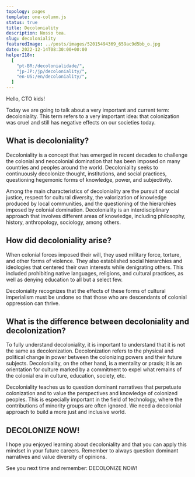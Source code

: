 ```yaml
---
topology: pages
template: one-column.js
status: true
title: Decoloniality
description: Nosso tea.
slug: decoloniality
featuredImage: ../posts/images/52015494369_659ac9d5bb_o.jpg
date: 2022-12-14T08:30:00+00:00
helperI18n:
  [
    "pt-BR:/decolonialidade/",
    "jp-JP:/jp/decoloniality/",
    "en-US:/en/decoloniality/",
  ]
---
```


Hello, CTO kids!

Today we are going to talk about a very important and current term: decoloniality. This term refers to a very important idea: that colonization was cruel and still has negative effects on our societies today.

## What is decoloniality?

Decoloniality is a concept that has emerged in recent decades to challenge the colonial and neocolonial domination that has been imposed on many countries and peoples around the world. Decoloniality seeks to continuously decolonize thought, institutions, and social practices, questioning hegemonic forms of knowledge, power, and subjectivity.

Among the main characteristics of decoloniality are the pursuit of social justice, respect for cultural diversity, the valorization of knowledge produced by local communities, and the questioning of the hierarchies imposed by colonial domination. Decoloniality is an interdisciplinary approach that involves different areas of knowledge, including philosophy, history, anthropology, sociology, among others.

## How did decoloniality arise?

When colonial forces imposed their will, they used military force, torture, and other forms of violence. They also established social hierarchies and ideologies that centered their own interests while denigrating others. This included prohibiting native languages, religions, and cultural practices, as well as denying education to all but a select few.

Decoloniality recognizes that the effects of these forms of cultural imperialism must be undone so that those who are descendants of colonial oppression can thrive.

## What is the difference between decoloniality and decolonization?

To fully understand decoloniality, it is important to understand that it is not the same as decolonization. Decolonization refers to the physical and political change in power between the colonizing powers and their future subjects. Decoloniality, on the other hand, is a mentality or praxis; it is an orientation for culture marked by a commitment to expel what remains of the colonial era in culture, education, society, etc.

Decoloniality teaches us to question dominant narratives that perpetuate colonization and to value the perspectives and knowledge of colonized peoples. This is especially important in the field of technology, where the contributions of minority groups are often ignored. We need a decolonial approach to build a more just and inclusive world.

## DECOLONIZE NOW!

I hope you enjoyed learning about decoloniality and that you can apply this mindset in your future careers. Remember to always question dominant narratives and value diversity of opinions.

See you next time and remember: DECOLONIZE NOW!
